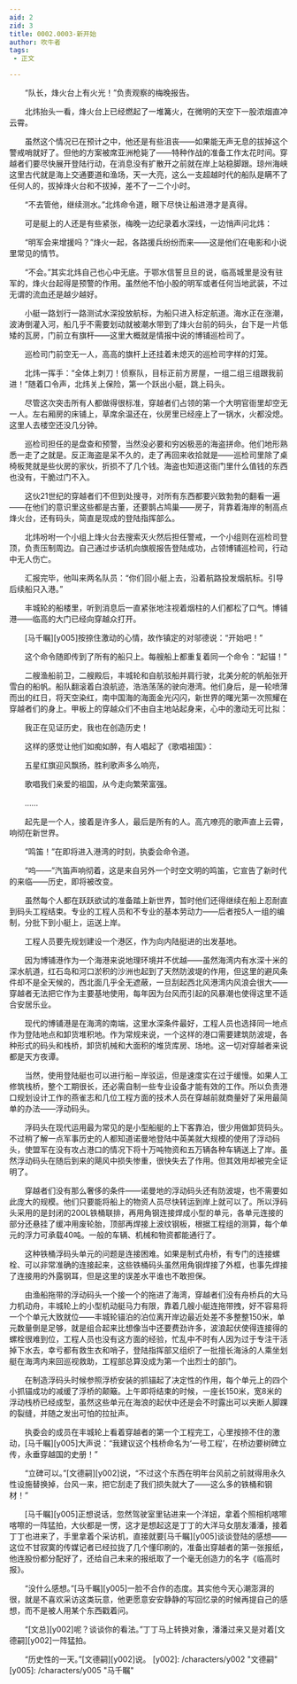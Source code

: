 ```yaml
---
aid: 2
zid: 3
title: 0002.0003-新开始
author: 吹牛者
tags: 
 - 正文

---
```




　　“队长，烽火台上有火光！”负责观察的梅晚报告。

　　北炜抬头一看，烽火台上已经燃起了一堆篝火，在微明的天空下一股浓烟直冲云霄。

　　虽然这个情况已在预计之中，他还是有些沮丧——如果能无声无息的拔掉这个警戒哨就好了。但他的方案被席亚洲枪毙了——特种作战的准备工作太花时间。穿越者们要尽快展开登陆行动，在消息没有扩散开之前就在岸上站稳脚跟。琼州海峡这里古代就是海上交通要道和渔场，天一大亮，这么一支超越时代的船队是瞒不了任何人的，拔掉烽火台和不拔掉，差不了一二个小时。

　　“不去管他，继续测水。”北炜命令道，眼下尽快让船进港才是真得。

　　可是艇上的人还是有些紧张，梅晚一边纪录着水深线，一边悄声问北炜：

　　“明军会来增援吗？”烽火一起，各路援兵纷纷而来——这是他们在电影和小说里常见的情节。

　　“不会。”其实北炜自己也心中无底。于鄂水信誓旦旦的说，临高城里是没有驻军的，烽火台起得是预警的作用。虽然他不怕小股的明军或者任何当地武装，不过无谓的流血还是越少越好。

　　小艇一路划行一路测试水深投放航标，为船只进入标定航道。海水正在涨潮，波涛倒灌入河，船几乎不需要划动就被潮水带到了烽火台前的码头，台下是一片低矮的瓦房，门前立有旗杆——这里大概就是情报中说的博铺巡检司了。

　　巡检司门前空无一人，高高的旗杆上还挂着未熄灭的巡检司字样的灯笼。

　　北炜一挥手：“全体上刺刀！侦察队，目标正前方房屋，一组二组三组跟我前进！”随着口令声，北炜关上保险，第一个跃出小艇，跳上码头。

　　尽管这次突击所有人都做得很标准，穿越者们占领的第一个大明官衙里却空无一人。左右厢房的床铺上，草席余温还在，伙房里已经座上了一锅水，火都没熄。这里人去楼空还没几分钟。

　　巡检司担任的是盘查和预警，当然没必要和穷凶极恶的海盗拼命。他们地形熟悉一走了之就是。反正海盗是呆不久的，走了再回来收拾就是——巡检司里除了桌椅板凳就是些伙房的家伙，折损不了几个钱。海盗也知道这衙门里什么值钱的东西也没有，干脆过门不入。

　　这伙21世纪的穿越者们不但到处搜寻，对所有东西都要兴致勃勃的翻看一遍——在他们的意识里这些都是古董，还要鹊占鸠巢——房子，背靠着海岸的制高点烽火台，还有码头，简直是现成的登陆指挥部么。

　　北炜吩咐一个小组上烽火台去搜索灭火然后担任警戒，一个小组则在巡检司登顶，负责压制周边。自己通过步话机向旗舰报告登陆成功，占领博铺巡检司，行动中无人伤亡。

　　汇报完毕，他叫来两名队员：“你们回小艇上去，沿着航路投发烟航标。引导后续船只入港。”

　　丰城轮的船楼里，听到消息后一直紧张地注视着烟柱的人们都松了口气。博铺港——临高的大门已经向穿越众打开。

　　[马千瞩][y005]按捺住激动的心情，故作镇定的对邬德说：“开始吧！”

　　这个命令随即传到了所有的船只上。每艘船上都重复着同一个命令：“起锚！”

　　二艘渔船前卫，二艘殿后，丰城轮和自航驳船并肩行驶，北美分舵的帆船张开雪白的船帆。船队翻滚着白浪航迹，浩浩荡荡的驶向港湾。他们身后，是一轮喷薄而出的红日，将天空染红，南中国海的海面金光闪闪，新世界的曙光第一次照耀在穿越者们的身上。甲板上的穿越众们不由自主地站起身来，心中的激动无可比拟：

　　我正在见证历史，我也在创造历史！

　　这样的感觉让他们如痴如醉，有人唱起了《歌唱祖国》：

　　五星红旗迎风飘扬，胜利歌声多么响亮，

　　歌唱我们亲爱的祖国，从今走向繁荣富强。

　　……

　　起先是一个人，接着是许多人，最后是所有的人。高亢嘹亮的歌声直上云霄，响彻在新世界。

　　“鸣笛！”在即将进入港湾的时刻，执委会命令道。

　　“呜——”汽笛声响彻着，这是来自另外一个时空文明的鸣笛，它宣告了新时代的来临——历史，即将被改变。

　　虽然每个人都在跃跃欲试的准备踏上新世界，暂时他们还得继续在船上忍耐直到码头工程结束。专业的工程人员和不专业的基本劳动力——后者按5人一组的编制，分批下到小艇上，运送上岸。

　　工程人员要先规划建设一个港区，作为向内陆挺进的出发基地。

　　因为博铺港作为一个海港来说地理环境并不优越——虽然海湾内有水深十米的深水航道，红石岛和河口淤积的沙洲也起到了天然防波堤的作用，但这里的避风条件却不是全天候的，西北面几乎全无遮蔽，一旦刮起西北风港湾内风浪会很大——穿越者无法把它作为主要基地使用，每年因为台风而引起的风暴潮也使得这里不适合安居乐业。

　　现代的博铺港是在海湾的南端，这里水深条件最好，工程人员也选择同一地点作为登陆地点和卸货堆积地。作为常规来说，一个这样的港口需要建筑防波堤，各种形式的码头和栈桥，卸货机械和大面积的堆货库房、场地。这一切对穿越者来说都是天方夜谭。

　　当然，使用登陆艇也可以进行船－岸驳运，但是速度实在过于缓慢。如果人工修筑栈桥，整个工期很长，还必需自制一些专业设备才能有效的工作。所以负责港口规划设计工作的燕雀志和几位工程方面的技术人员在穿越前就商量好了采用最简单的办法——浮动码头。

　　浮码头在现代运用最为常见的是小型船艇的上下客靠泊，很少用做卸货码头。不过稍了解一点军事历史的人都知道诺曼地登陆中英美就大规模的使用了浮动码头，使盟军在没有攻占港口的情况下将十万吨物资和五万辆各种车辆送上了岸。虽然浮动码头在随后到来的飓风中损失惨重，很快失去了作用。但其效用却被完全证明了。

　　穿越者们没有那么奢侈的条件——诺曼地的浮动码头还有防波堤，也不需要如此庞大的规模。他们只要能将船上的物资人员尽快转运到岸上就可以了。所以浮码头采用的是封闭的200L铁桶联排，再用角钢连接焊成小型的单元，各单元连接的部分还悬挂了缓冲用废轮胎，顶部再焊接上波纹钢板，根据工程组的测算，每个单元的浮力可承载40吨。一般的车辆、机械和物资都能通行了。

　　这种铁桶浮码头单元的问题是连接困难。如果是制式舟桥，有专门的连接螺栓、可以非常准确的连接起来，这些铁桶码头虽然用角钢焊接了外框，也事先焊接了连接用的外露钢耳，但是这里的误差水平谁也不敢担保。

　　由渔船拖带的浮动码头一个接一个的拖进了海湾，穿越者们没有舟桥兵的大马力机动舟，丰城轮上的小型机动艇马力有限，靠着几艘小艇连拖带拽，好不容易将一个个单元大致就位——丰城轮锚泊的泊位离开岸边最近处差不多整整150米，单元数量倒是足够，就是组合起来比想像当中还要费劲许多，波浪起伏使得连接得的螺栓很难到位，工程人员也没有这方面的经验，忙乱中不时有人因为过于专注干活掉下水去，幸亏都有救生衣和哨子，登陆指挥部又组织了一批擅长海泳的人乘坐划艇在海湾内来回巡视救助，工程部总算没成为第一个出烈士的部门。

　　在制造浮码头时候参照浮桥安装的抓锚起了决定性的作用，每个单元上的四个小抓锚成功的减缓了浮桥的颠簸。上午即将结束的时候，一座长150米，宽8米的浮动栈桥已经成型，虽然这些单元在海浪的起伏中还是会不时露出可以夹断人脚踝的裂缝，并随之发出可怕的拉扯声。

　　执委会的成员在丰城轮上看着穿越者的第一个工程完工，心里按捺不住的激动，[马千瞩][y005]大声说：“我建议这个栈桥命名为‘一号工程’，在桥边要树碑立传，永垂穿越国的史册！”

　　“立碑可以。”[文德嗣][y002]说，“不过这个东西在明年台风前之前就得用永久性设施替换掉，台风一来，把它刮走了我们损失就大了——这么多的铁桶和钢材！”

　　[马千瞩][y005]正想说话，忽然驾驶室里钻进来一个洋妞，拿着个照相机喀嚓喀嚓的一阵猛拍，大伙都是一愣，这才是想起这是丁丁的大洋马女朋友潘潘，接着丁丁也进来了，手里拿着个采访机，直接就要[马千瞩][y005]谈谈登陆的感想——这位不甘寂寞的传媒记者已经拉拢了几个懂印刷的，准备出穿越者的第一张报纸，他连股份都分配好了，还给自己未来的报纸取了一个毫无创造力的名字《临高时报》。

　　“没什么感想。”[马千瞩][y005]一脸不合作的态度。其实他今天心潮澎湃的很，就是不喜欢采访这类玩意，他更愿意安安静静的写回忆录的时候再提自己的感想，而不是被人用某个东西戳着问。

　　“[文总][y002]呢？谈谈你的看法。”丁丁马上转换对象，潘潘过来又是对着[文德嗣][y002]一阵猛拍。

　　“历史性的一天。”[文德嗣][y002]说。
[y002]: /characters/y002 "文德嗣"
[y005]: /characters/y005 "马千瞩"


